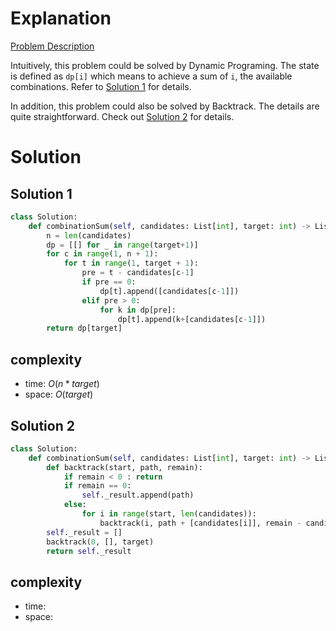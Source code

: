 # Explanation

[Problem Description](https://leetcode.com/problems/combination-sum/)

Intuitively, this problem could be solved by Dynamic Programing. The state is defined as `dp[i]` which means to achieve a sum of `i`, the available combinations. Refer to [Solution 1](#solution-1) for details.

In addition, this problem could also be solved by Backtrack. The details are quite straightforward. Check out [Solution 2](#solution-2) for details.

# Solution

## Solution 1

```python
class Solution:
    def combinationSum(self, candidates: List[int], target: int) -> List[List[int]]:
        n = len(candidates)
        dp = [[] for _ in range(target+1)]
        for c in range(1, n + 1):
            for t in range(1, target + 1):
                pre = t - candidates[c-1]
                if pre == 0:
                    dp[t].append([candidates[c-1]])
                elif pre > 0:
                    for k in dp[pre]:
                        dp[t].append(k+[candidates[c-1]])
        return dp[target]
```

## complexity

- time: $O(n*target)$
- space: $O(target)$

## Solution 2

```python
class Solution:
    def combinationSum(self, candidates: List[int], target: int) -> List[List[int]]:
        def backtrack(start, path, remain):
            if remain < 0 : return
            if remain == 0:
                self._result.append(path)
            else:
                for i in range(start, len(candidates)):
                    backtrack(i, path + [candidates[i]], remain - candidates[i])
        self._result = []
        backtrack(0, [], target)
        return self._result
```

## complexity

- time:
- space:
